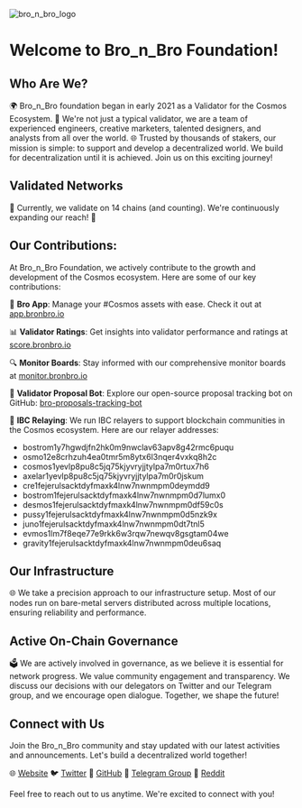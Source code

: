 ![bro_n_bro_logo](https://pbs.twimg.com/profile_banners/1417924594242043913/1673266433/1500x500)

# Welcome to Bro_n_Bro Foundation!

## Who Are We?
🌍 Bro_n_Bro foundation began in early 2021 as a Validator for the Cosmos Ecosystem. 🚀 We're not just a typical validator, we are a team of experienced engineers, creative marketers, talented designers, and analysts from all over the world. 🌐 Trusted by thousands of stakers, our mission is simple: to support and develop a decentralized world. We build for decentralization until it is achieved. Join us on this exciting journey!

## Validated Networks
🔗 Currently, we validate on 14 chains (and counting). We're continuously expanding our reach! 🌟

## Our Contributions:
At Bro_n_Bro Foundation, we actively contribute to the growth and development of the Cosmos ecosystem. Here are some of our key contributions:

📱 **Bro App**: Manage your #Cosmos assets with ease. Check it out at [app.bronbro.io](https://app.bronbro.io/)

📊 **Validator Ratings**: Get insights into validator performance and ratings at [score.bronbro.io](https://score.bronbro.io/)

🔍 **Monitor Boards**: Stay informed with our comprehensive monitor boards at [monitor.bronbro.io](https://monitor.bronbro.io/)

🤖 **Validator Proposal Bot**: Explore our open-source proposal tracking bot on GitHub: [bro-proposals-tracking-bot](https://github.com/bro-n-bro/bro-proposals-tracking-bot)

📡 **IBC Relaying**: We run IBC relayers to support blockchain communities in the Cosmos ecosystem. Here are our relayer addresses:

- bostrom1y7hgwdjfn2hk0m9nwclav63apv8g42rmc6puqu
- osmo12e8crhzuh4ea0tmr5m8ytx6l3nqer4vxkq8h2c
- cosmos1yevlp8pu8c5jq75kjyvryjjtylpa7m0rtux7h6
- axelar1yevlp8pu8c5jq75kjyvryjjtylpa7m0r0jskum
- cre1fejerulsacktdyfmaxk4lnw7nwnmpm0deymdd9
- bostrom1fejerulsacktdyfmaxk4lnw7nwnmpm0d7lumx0
- desmos1fejerulsacktdyfmaxk4lnw7nwnmpm0df59c0s
- pussy1fejerulsacktdyfmaxk4lnw7nwnmpm0d5nzk9x
- juno1fejerulsacktdyfmaxk4lnw7nwnmpm0dt7tnl5
- evmos1lm7f8eqe77e9rkk6w3rqw7newqv8gsgtam04we
- gravity1fejerulsacktdyfmaxk4lnw7nwnmpm0deu6saq

## Our Infrastructure
🌐 We take a precision approach to our infrastructure setup. Most of our nodes run on bare-metal servers distributed across multiple locations, ensuring reliability and performance.

## Active On-Chain Governance
🗳️ We are actively involved in governance, as we believe it is essential for network progress. We value community engagement and transparency. We discuss our decisions with our delegators on Twitter and our Telegram group, and we encourage open dialogue. Together, we shape the future!

## Connect with Us
Join the Bro_n_Bro community and stay updated with our latest activities and announcements. Let's build a decentralized world together!

🌐 [Website](https://bronbro.io/)
🐦 [Twitter](https://twitter.com/Bro_n_Bro)
📁 [GitHub](https://github.com/bro-n-bro)
💬 [Telegram Group](https://t.me/bro_n_bro_community)
🌟 [Reddit](https://www.reddit.com/user/bro_n_bro)

Feel free to reach out to us anytime. We're excited to connect with you!
